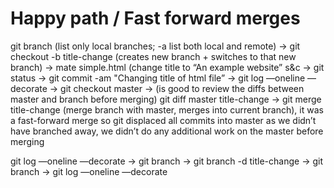 # Happy path / Fast forward merges

git branch \(list only local branches; -a list both local and remote\) -&gt; git checkout -b title-change \(creates new branch + switches to that new branch\) -&gt; mate simple.html \(change title to “An example website” s&c -&gt; git status -&gt; git commit -am "Changing title of html file” -&gt; git log —oneline — decorate -&gt; git checkout master -&gt; \(is good to review the diffs between master and branch before merging\) git diff master title-change -&gt; git merge title-change \(merge branch with master, merges into current branch\), it was a fast-forward merge so git displaced all commits into master as we didn’t have branched away, we didn’t do any additional work on the master before merging

git log —oneline —decorate -&gt; git branch -&gt; git branch -d title-change -&gt; git branch -&gt; git log —oneline —decorate

